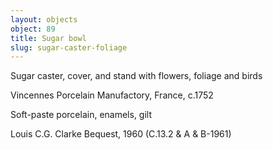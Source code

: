 ```yaml
---
layout: objects
object: 89
title: Sugar bowl
slug: sugar-caster-foliage
---
```

Sugar caster, cover, and stand with flowers, foliage and birds

Vincennes Porcelain Manufactory, France, c.1752  

Soft-paste porcelain, enamels, gilt  

Louis C.G. Clarke Bequest, 1960 (C.13.2 &amp; A &amp; B-1961)

